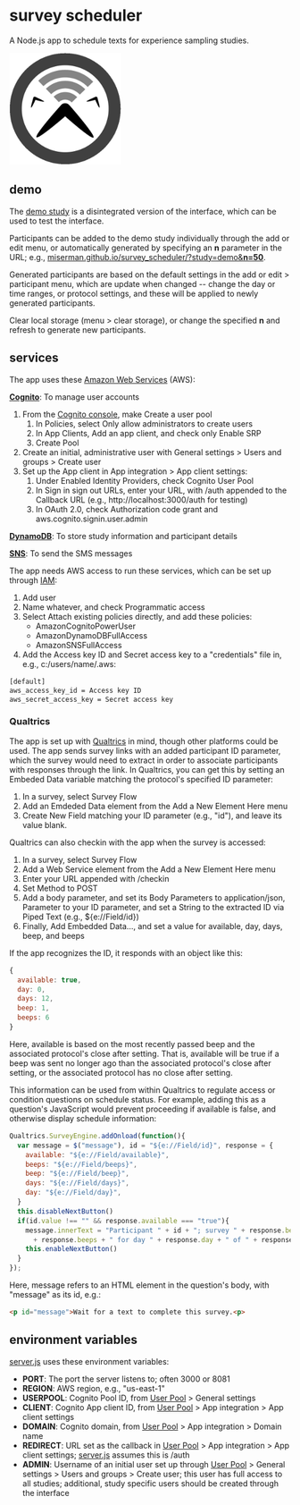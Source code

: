 # survey scheduler
A Node.js app to schedule texts for experience sampling studies.

<img src='docs/icon.png' width='200px'>

## demo
The [demo study](https://miserman.github.io/survey_scheduler/?study=demo) is a disintegrated version of the interface, which can be used to test the interface.

Participants can be added to the demo study individually through the add or edit menu, or automatically generated by specifying an **n** parameter in the URL; e.g., [miserman.github.io/survey_scheduler/?study=demo&**n=50**](https://miserman.github.io/survey_scheduler/?study=demo&n=50).

Generated participants are based on the default settings in the add or edit > participant menu, which are update when changed -- change the day or time ranges, or protocol settings, and these will be applied to newly generated participants.

Clear local storage (menu > clear storage), or change the specified **n** and refresh to generate new participants.

## services
The app uses these [Amazon Web Services](https://aws.amazon.com/) (AWS):

[**Cognito**](https://aws.amazon.com/cognito/): To manage user accounts
1. From the [Cognito console](https://console.aws.amazon.com/cognito/users), make Create a user pool
    1. In Policies, select Only allow administrators to create users
    1. In App Clients, Add an app client, and check only Enable SRP
    1. Create Pool
1. Create an initial, administrative user with General settings > Users and groups > Create user
1. Set up the App client in App integration > App client settings:
    1. Under Enabled Identity Providers, check Cognito User Pool
    1. In Sign in sign out URLs, enter your URL, with /auth appended to the Callback URL (e.g., http://localhost:3000/auth for testing)
    1. In OAuth 2.0, check Authorization code grant and aws.cognito.signin.user.admin

[**DynamoDB**](https://aws.amazon.com/dynamodb/): To store study information and participant details

[**SNS**](https://aws.amazon.com/sns/): To send the SMS messages

The app needs AWS access to run these services, which can be set up through [IAM](https://console.aws.amazon.com/iam/home#/users):
1. Add user
1. Name whatever, and check Programmatic access
1. Select Attach existing policies directly, and add these policies:
    * AmazonCognitoPowerUser
    * AmazonDynamoDBFullAccess
    * AmazonSNSFullAccess
1. Add the Access key ID and Secret access key to a "credentials" file in, e.g., c:/users/name/.aws:
```
[default]
aws_access_key_id = Access key ID
aws_secret_access_key = Secret access key
```
### Qualtrics
The app is set up with [Qualtrics](https://www.qualtrics.com) in mind, though other platforms could be used. The app sends survey links with an added participant ID parameter, which the survey would need to extract in order to associate participants with responses through the link. In Qualtrics, you can get this by setting an Embeded Data variable matching the protocol's specified ID parameter:
1. In a survey, select Survey Flow
1. Add an Emdeded Data element from the Add a New Element Here menu
1. Create New Field matching your ID parameter (e.g., "id"), and leave its value blank.

Qualtrics can also checkin with the app when the survey is accessed:
1. In a survey, select Survey Flow
1. Add a Web Service element from the Add a New Element Here menu
1. Enter your URL appended with /checkin
1. Set Method to POST
1. Add a body parameter, and set its Body Parameters to application/json, Parameter to your ID parameter, and set a String to the extracted ID via Piped Text (e.g., ${e://Field/id})
1. Finally, Add Embedded Data..., and set a value for available, day, days, beep, and beeps

If the app recognizes the ID, it responds with an object like this:
```javascript
{
  available: true,
  day: 0,
  days: 12,
  beep: 1,
  beeps: 6
}
```
Here, available is based on the most recently passed beep and the associated protocol's close after setting. That is, available will be true if a beep was sent no longer ago than the associated protocol's close after setting, or the associated protocol has no close after setting.

This information can be used from within Qualtrics to regulate access or condition questions on schedule status. For example, adding this as a question's JavaScript would prevent proceeding if available is false, and otherwise display schedule information:
```javascript
Qualtrics.SurveyEngine.addOnload(function(){
  var message = $("message"), id = "${e://Field/id}", response = {
    available: "${e://Field/available}",
    beeps: "${e://Field/beeps}",
    beep: "${e://Field/beep}",
    days: "${e://Field/days}",
    day: "${e://Field/day}",
  }
  this.disableNextButton()
  if(id.value !== "" && response.available === "true"){
    message.innerText = "Participant " + id + "; survey " + response.beep + " of "
      + response.beeps + " for day " + response.day + " of " + response.days + "."
    this.enableNextButton()
  }
});
```
Here, message refers to an HTML element in the question's body, with "message" as its id, e.g.:
```html
<p id="message">Wait for a text to complete this survey.<p>
```

## environment variables
[server.js](https://github.com/miserman/survey_scheduler/blob/master/server.js) uses these environment variables:
* **PORT**: The port the server listens to; often 3000 or 8081
* **REGION**: AWS region, e.g., "us-east-1"
* **USERPOOL**: Cognito Pool ID, from [User Pool](https://console.aws.amazon.com/cognito/users) > General settings
* **CLIENT**: Cognito App client ID, from [User Pool](https://console.aws.amazon.com/cognito/users) > App integration > App client settings
* **DOMAIN**: Cognito domain, from [User Pool](https://console.aws.amazon.com/cognito/users) > App integration > Domain name
* **REDIRECT**: URL set as the callback in [User Pool](https://console.aws.amazon.com/cognito/users) > App integration > App client settings; [server.js](https://github.com/miserman/survey_scheduler/blob/master/server.js) assumes this is /auth
* **ADMIN**: Username of an initial user set up through [User Pool](https://console.aws.amazon.com/cognito/users) > General settings > Users and groups > Create user; this user has full access to all studies; additional, study specific users should be created through the interface
